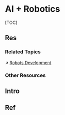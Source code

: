 # AI + Robotics

[TOC]



## Res
### Related Topics
↗ [Robots Development](../../../../../Computer%20Engineering,%20Embedded%20&%20IoT/Robots%20Development/Robots%20Development.md)


### Other Resources



## Intro



## Ref

